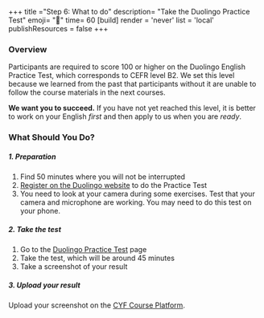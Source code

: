+++
title ="Step 6: What to do"
description= "Take the Duolingo Practice Test"
emoji= "🤖"
time= 60
[build]
  render = 'never'
  list = 'local'
  publishResources = false 
+++

### Overview

Participants are required to score 100 or higher on the Duolingo English Practice Test, which corresponds to CEFR level B2. We set this level because we learned from the past that participants without it are unable to follow the course materials in the next courses.

**We want you to succeed.** If you have not yet reached this level, it is better to work on your English _first_ and then apply to us when you are _ready_.


### What Should You Do?

##### 1. Preparation

1. Find 50 minutes where you will not be interrupted
1. [Register on the Duolingo website](https://englishtest.duolingo.com/register) to do the Practice Test
1. You need to look at your camera during some exercises. Test that your camera and microphone are working. You may need to do this test on your phone.

##### 2. Take the test

1. Go to the [Duolingo Practice Test](https://englishtest.duolingo.com/test/practice) page
1. Take the test, which will be around 45 minutes
1. Take a screenshot of your result

##### 3. Upload your result
Upload your screenshot on the [CYF Course Platform](https://application-process.codeyourfuture.io/).


